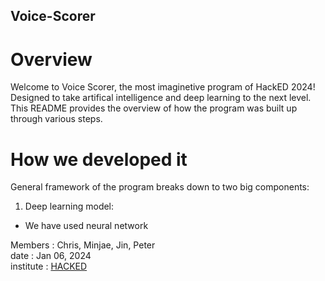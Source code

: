 ## Voice-Scorer

# Overview

Welcome to Voice Scorer, the most imaginetive program of HackED 2024! Designed to take artifical intelligence and deep
learning to the next level. This README provides the overview of how the program was built up through various steps.

# How we developed it

General framework of the program breaks down to two big components:

1. Deep learning model:
- We have used neural network


Members : Chris, Minjae, Jin, Peter\
date : Jan 06, 2024\
institute : [HACKED](https://hacked.compeclub.com/)

